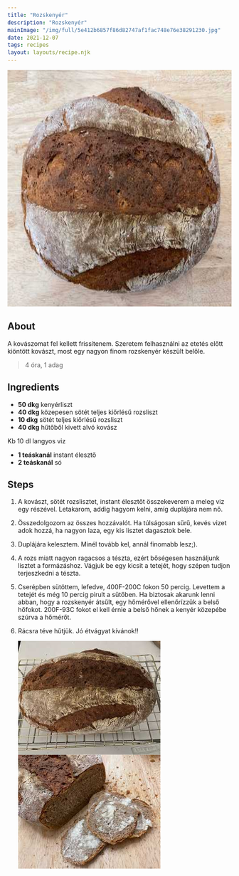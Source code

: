 ```yaml
---
title: "Rozskenyér"
description: "Rozskenyér"
mainImage: "/img/full/5e412b6857f86d82747af1fac748e76e38291230.jpg"
date: 2021-12-07
tags: recipes
layout: layouts/recipe.njk
---
```

                            
<p align="center"><a href="https://cookpad.com/hu/receptek/15738503-rozskenyer" rel="Recipe source page"><img width="751" height="532" src="/img/full/5e412b6857f86d82747af1fac748e76e38291230.jpg"/></a></p>

## About
<p class="mb-sm">A kovászomat fel kellett frissítenem. Szeretem felhasználni az etetés előtt kiöntött kovászt, most egy nagyon finom rozskenyér készült belőle.</p>

> 4 óra, 1 adag 

## Ingredients
* **50 dkg** kenyérliszt
* **40 dkg** közepesen sötét teljes kiőrlésű rozsliszt
* **10 dkg** sötét teljes kiőrlésű rozsliszt
* **40 dkg** hűtőből kivett alvó kovász

Kb 10 dl langyos viz
* **1 teáskanál** instant élesztő
* **2 teáskanál** só

## Steps

1. A kovászt, sötét rozslisztet, instant élesztőt összekeverem a meleg viz egy részével. Letakarom, addig hagyom kelni, amíg duplájára nem nő.
 
    <div style="clear: both"/>

2. Összedolgozom az összes hozzávalót. Ha túlságosan sűrű, kevés vizet adok hozzá, ha nagyon laza, egy kis lisztet dagasztok bele.
 
    <div style="clear: both"/>

3. Duplájára kelesztem. Minél tovább kel, annál finomabb lesz;).
 
    <div style="clear: both"/>

4. A rozs miatt nagyon ragacsos a tészta, ezért bőségesen használjunk lisztet a formázáshoz. Vágjuk be egy kicsit a tetejét, hogy szépen tudjon terjeszkedni a tészta.
 
    <div style="clear: both"/>

5. Cserépben sütöttem, lefedve, 400F-200C fokon 50 percig. Levettem a tetejét és még 10 percig pirult a sütőben. Ha biztosak akarunk lenni abban, hogy a rozskenyér átsűlt, egy hőmérővel ellenőrízzük a belső hőfokot. 200F-93C fokot el kell érnie a belső hőnek a kenyér közepébe szúrva a hőmérőt.
 
    <div style="clear: both"/>

6. Rácsra téve hűtjük. Jó étvágyat kívánok!!
 
    <p><img width="320" height="256" align="left" src="/img/full/24ff369acea5bfbdfedde6a1ff8353b0e4f394fb.jpg"/></p><p><img width="320" height="256" align="left" src="/img/full/f953edccedd685f8c911462d1cc66d0f6652ff80.jpg"/></p><div style="clear: both"/>

